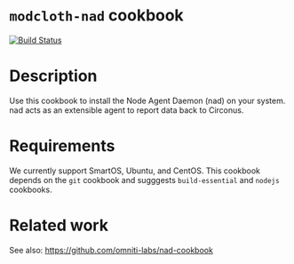 `modcloth-nad` cookbook
=======================

[![Build Status](https://travis-ci.org/modcloth-cookbooks/modcloth-nad.png?branch=master)](https://travis-ci.org/modcloth-cookbooks/modcloth-nad)

Description
===========
Use this cookbook to install the Node Agent Daemon (nad) on your system.
nad acts as an extensible agent to report data back to Circonus.


Requirements
============
We currently support SmartOS, Ubuntu, and CentOS.  This cookbook depends
on the `git` cookbook and sugggests `build-essential` and `nodejs`
cookbooks.


Related work
============
See also: https://github.com/omniti-labs/nad-cookbook
